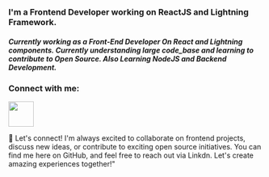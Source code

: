 <h3 align="left">I'm a Frontend Developer working on ReactJS and Lightning Framework.</h3>
<h5>Currently working as a Front-End Developer On React and Lightning components. Currently understanding large code_base and learning to contribute to Open Source. Also Learning NodeJS and Backend Development.
</h5>
<p>
<h3 align="left">Connect with me:</h3>
<p align="left">
<a href="https://www.linkedin.com/in/saurabh-mulay-2b124a164" target="blank"><img align="center" src="https://upload.wikimedia.org/wikipedia/commons/thumb/c/ca/LinkedIn_logo_initials.png/600px-LinkedIn_logo_initials.png?20140125013055" height="50" width="50" /></a>
</p>
🌟 Let's connect! I'm always excited to collaborate on frontend projects, discuss new ideas, or contribute to exciting open source initiatives. You can find me here on GitHub, and feel free to reach out via Linkdn. Let's create amazing experiences together!"
